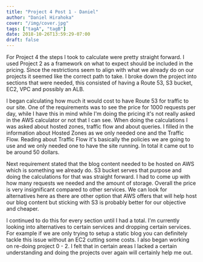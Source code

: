 ```yaml
---
title: "Project 4 Post 1 - Daniel"
author: "Daniel Hirahoka"
cover: "/img/cover.jpg"
tags: ["tagA", "tagB"]
date: 2018-10-26T13:59:29-07:00
draft: false
---
```


For Project 4 the steps I took to calculate were pretty straight forward. I used Project 2 as a framework on what to expect should be included in the pricing. Since the restrictions seem to align with what we already do on our projects it seemed like the correct path to take. I broke down the project into sections that were needed, this consisted of having a Route 53, S3 bucket, EC2, VPC and possibly an ALB.

I began calculating how much it would cost to have Route 53 for traffic to our site. One of the requirements was to see the price for 1000 requests per day, while I have this in mind while I'm doing the pricing it's not really asked in the AWS calculator or not that I can see. When doing the calculations I was asked about hosted zones, traffic flow and about queries. I filled in the information about Hosted Zones as we only needed one and the Traffic Flow. Reading about Traffic Flow it's basically the policies we are going to use and we only needed one to have the site running. In total it came out to be around 50 dollars.

Next requirement stated that the blog content needed to be hosted on AWS which is something we already do. S3 bucket serves that purpose and doing the calculations for that was straight forward. I had to come up with how many requests we needed and the amount of storage. Overall the price is very insignificant compared to other services. We can look for alternatives here as there are other option that AWS offers that will help host our blog content but sticking with S3 is probably better for our objective and cheaper.

I continued to do this for every section until I had a total. I'm currently looking into alternatives to certain services and dropping certain services. For example if we are only trying to setup a static blog you can definitely tackle this issue without an EC2 cutting some costs. I also began working on re-doing project 0 - 2. I felt that in certain areas I lacked a certain understanding and doing the projects over again will certainly help me out.

